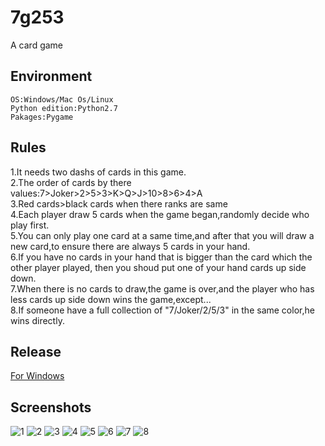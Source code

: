 # 7g253
A card game
## Environment

    OS:Windows/Mac Os/Linux  
    Python edition:Python2.7  
    Pakages:Pygame

## Rules
1.It needs two dashs of cards in this game.  
2.The order of cards by there values:7>Joker>2>5>3>K>Q>J>10>8>6>4>A  
3.Red cards>black cards when there ranks are same  
4.Each player draw 5 cards when the game began,randomly decide who play first.  
5.You can only play one card at a same time,and after that you will draw a new card,to ensure there are always 5 cards in your hand.  
6.If you have no cards in your hand that is bigger than the card which the other player played, then you shoud put one of your hand cards up side down.  
7.When there is no cards to draw,the game is over,and the player who has less cards up side down wins the game,except...  
8.If someone have a full collection of "7/Joker/2/5/3" in the same color,he wins directly.
## Release
[For Windows](http://www.jackeriss.com/works/7g253.zip)
## Screenshots
![1](http://image.jackeriss.com/project/7g253/1.png)
![2](http://image.jackeriss.com/project/7g253/2.png)
![3](http://image.jackeriss.com/project/7g253/3.png)
![4](http://image.jackeriss.com/project/7g253/4.png)
![5](http://image.jackeriss.com/project/7g253/5.png)
![6](http://image.jackeriss.com/project/7g253/6.png)
![7](http://image.jackeriss.com/project/7g253/7.png)
![8](http://image.jackeriss.com/project/7g253/8.png)
